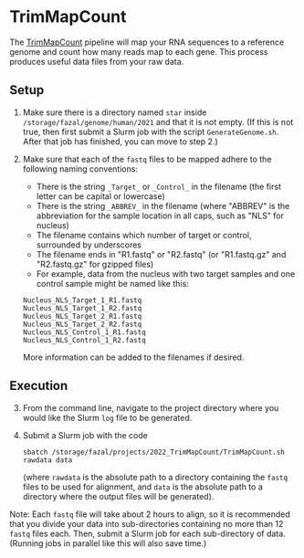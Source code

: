 # TrimMapCount
The [TrimMapCount](https://fazallabbcm.github.io/TrimMapCount) pipeline will map your RNA 
sequences to a reference genome and count how many reads map to each gene. This process produces 
useful data files from your raw data.


## Setup

1. Make sure there is a directory named `star` inside `/storage/fazal/genome/human/2021` and 
that it is not empty. (If this is not true, then first submit a Slurm job with the script 
`GenerateGenome.sh`. After that job has finished, you can move to step 2.)

2. Make sure that each of the `fastq` files to be mapped adhere to the following naming 
conventions:
   * There is the string `_Target_` or `_Control_` in the filename (the first letter can be capital 
   or lowercase)
   * There is the string `_ABBREV_` in the filename (where "ABBREV" is the abbreviation for the 
   sample location in all caps, such as "NLS" for nucleus)
   * The filename contains which number of target or control, surrounded by underscores
   * The filename ends in "R1.fastq" or "R2.fastq" (or "R1.fastq.gz" and "R2.fastq.gz" for gzipped 
   files)
   * For example, data from the nucleus with two target samples and one control sample might be named 
   like this:
   ```
   Nucleus_NLS_Target_1_R1.fastq
   Nucleus_NLS_Target_1_R2.fastq
   Nucleus_NLS_Target_2_R1.fastq
   Nucleus_NLS_Target_2_R2.fastq
   Nucleus_NLS_Control_1_R1.fastq
   Nucleus_NLS_Control_1_R2.fastq
   ```
   More information can be added to the filenames if desired.


## Execution

3. From the command line, navigate to the project directory where you would like the Slurm `log` file 
to be generated.

4. Submit a Slurm job  with the code 
   ```
   sbatch /storage/fazal/projects/2022_TrimMapCount/TrimMapCount.sh rawdata data
   ``` 
   (where `rawdata` is the absolute path to a directory containing the `fastq` files to be used for 
   alignment, and `data` is the absolute path to a directory where the output files will be generated).


Note: Each `fastq` file will take about 2 hours to align, so it is recommended that you divide 
your data into sub-directories containing no more than 12 `fastq` files each. Then, submit a 
Slurm job for each sub-directory of data. (Running jobs in parallel like this will also save 
time.)

